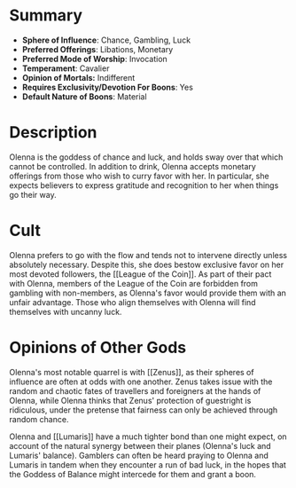 # Summary
- **Sphere of Influence**: Chance, Gambling, Luck
- **Preferred Offerings**: Libations, Monetary
- **Preferred Mode of Worship**: Invocation
- **Temperament**: Cavalier
- **Opinion of Mortals:** Indifferent
- **Requires Exclusivity/Devotion For Boons**: Yes
- **Default Nature of Boons**: Material

# Description
Olenna is the goddess of chance and luck, and holds sway over that which cannot be controlled. In addition to drink, Olenna accepts monetary offerings from those who wish to curry favor with her. In particular, she expects believers to express gratitude and recognition to her when things go their way. 

# Cult
Olenna prefers to go with the flow and tends not to intervene directly unless absolutely necessary. Despite this, she does bestow exclusive favor on her most devoted followers, the [[League of the Coin]]. As part of their pact with Olenna, members of the League of the Coin are forbidden from gambling with non-members, as Olenna's favor would provide them with an unfair advantage. Those who align themselves with Olenna will find themselves with uncanny luck. 

# Opinions of Other Gods
Olenna's most notable quarrel is with [[Zenus]], as their spheres of influence are often at odds with one another. Zenus takes issue with the random and chaotic fates of travellers and foreigners at the hands of Olenna, while Olenna thinks that Zenus' protection of guestright is ridiculous, under the pretense that fairness can only be achieved through random chance. 

Olenna and [[Lumaris]] have a much tighter bond than one might expect, on account of the natural synergy between their planes (Olenna's luck and Lumaris' balance). Gamblers can often be heard praying to Olenna and Lumaris in tandem when they encounter a run of bad luck, in the hopes that the Goddess of Balance might intercede for them and grant a boon.
